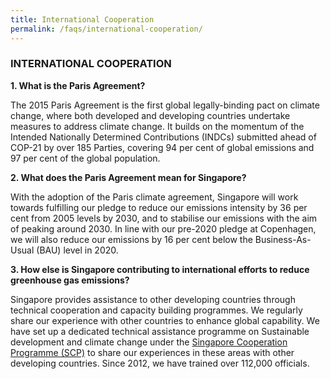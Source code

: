 ```yaml
---
title: International Cooperation
permalink: /faqs/international-cooperation/
---
```


### INTERNATIONAL COOPERATION

**1. What is the Paris Agreement?**

The 2015 Paris Agreement is the first global legally-binding pact on climate change, where both developed and developing countries undertake measures to address climate change. It builds on the momentum of the Intended Nationally Determined Contributions (INDCs) submitted ahead of COP-21 by over 185 Parties, covering 94 per cent of global emissions and 97 per cent of the global population.

**2. What does the Paris Agreement mean for Singapore?**

With the adoption of the Paris climate agreement, Singapore will work towards fulfilling our pledge to reduce our emissions intensity by 36 per cent from 2005 levels by 2030, and to stabilise our emissions with the aim of peaking around 2030. In line with our pre-2020 pledge at Copenhagen, we will also reduce our emissions by 16 per cent below the Business-As-Usual (BAU) level in 2020.

**3. How else is Singapore contributing to international efforts to reduce greenhouse gas emissions?**

Singapore provides assistance to other developing countries through technical cooperation and capacity building programmes. We regularly share our experience with other countries to enhance global capability.  We have set up a dedicated technical assistance programme on Sustainable development and climate change under the [<a href="https://www.facebook.com/SCPFriends" target="_blank">Singapore Cooperation Programme (SCP)</a>](https://www.facebook.com/SCPFriends) to share our experiences in these areas with other developing countries. Since 2012, we have trained over 112,000 officials.